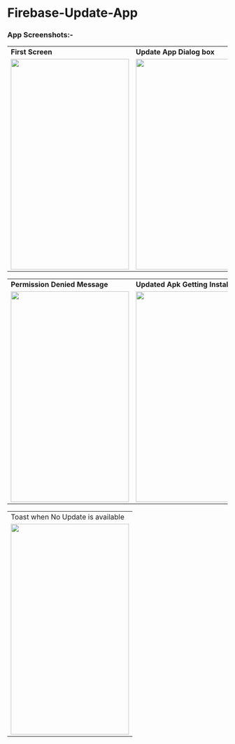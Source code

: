 # Firebase-Update-App


<h3> App Screenshots:-</h3>

<table>
  <tr>
    <td> <b> First Screen </b></td>
     <td><b>   Update App Dialog box </b>  </td>
     <td><b>   Asking for Storage Permission</b></td>
  </tr>
  <tr>
    <td><img src="https://user-images.githubusercontent.com/61552810/87795581-e6f09500-c865-11ea-80f6-04f44a01d342.png" width=270 height=480></td>
    <td><img src="https://user-images.githubusercontent.com/61552810/87795584-e7892b80-c865-11ea-91df-ce4d1c895c96.png" width=270 height=480></td>
  <td><img src="https://user-images.githubusercontent.com/61552810/87795576-e5bf6800-c865-11ea-961f-d05c19f7becd.png" width=270 height=480></td>
    </tr>
 </table>
 
<table>
  <tr>
    <td> <b> Permission Denied Message</b></td>
     <td><b> Updated Apk Getting Installed </b>  </td>
     <td><b> New Screen for Updated App</b></td>
  </tr>
  <tr>
    <td><img src="https://user-images.githubusercontent.com/61552810/87795578-e657fe80-c865-11ea-86ce-ca46eb8c144e.png" width=270 height=480></td>
  <td><img src="https://user-images.githubusercontent.com/61552810/87795579-e6f09500-c865-11ea-9a57-dd0c0b730391.png" width=270 height=480></td>
  <td> <img src="https://user-images.githubusercontent.com/61552810/87795586-e821c200-c865-11ea-8e37-7a7d540e5178.png" width=270 height=480></td>
   </tr>
 </table>
 
<table>
  <tr>
    <td>Toast when No Update is available </td>
  </tr>
    <tr>
  <td><img src="https://user-images.githubusercontent.com/61552810/87795570-e3f5a480-c865-11ea-9af6-a1c3b11a94fa.png" width=270 height=480></td>
  </r>
  
